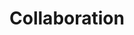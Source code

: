 ---
title: Collaboration
layout: dashboard
permalink: /collaboration.html
dashboard:
  container_id: collaboration
  data_sources:
    yearly: /kpidata/collaboration-yearly
  default_frequency: yearly
  show_frequency_toggle: false
  default_tab: chart
  show_table: true
  table_columns: []
  charts: []
---